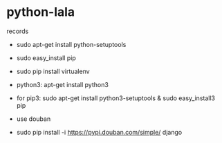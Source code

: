 # python-lala
records

* sudo apt-get install python-setuptools
* sudo easy_install pip
* sudo pip install virtualenv

* python3: apt-get install python3
* for pip3: sudo apt-get install python3-setuptools & sudo easy_install3 pip

* use douban
* sudo pip install -i https://pypi.douban.com/simple/ django

